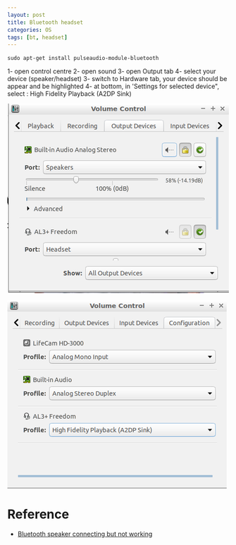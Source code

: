 ```yaml
---
layout: post
title: Bluetooth headset
categories: OS
tags: [bt, headset]
---
```


```
sudo apt-get install pulseaudio-module-bluetooth
```

1- open control centre
2- open sound
3- open Output tab
4- select your device (speaker/headset)
3- switch to Hardware tab, your device should be appear and be highlighted
4- at bottom, in 'Settings for selected device", select : High Fidelity Playback (A2DP Sink)

![](images/2019-04-12-17-25-41.png)

![](images/2019-04-12-17-26-19.png)




# Reference
- [Bluetooth speaker connecting but not working](https://forums.linuxmint.com/viewtopic.php?t=238083)